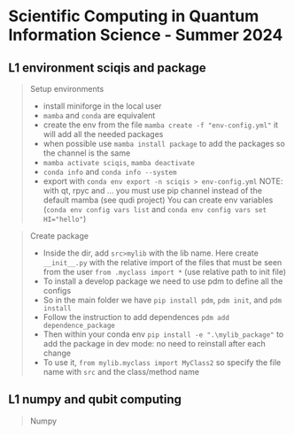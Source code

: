# Scientific Computing in Quantum Information Science - Summer 2024
## L1 environment sciqis and package
 >Setup environments
 > - install miniforge in the local user
 > - `mamba` and `conda` are equivalent
 > - create the env from the file `mamba create -f "env-config.yml"` it will add all the needed packages
 > - when possible use `mamba install package` to add the packages so the channel is the same
 > - `mamba activate sciqis`, `mamba deactivate`
 > - `conda info` and `conda info --system`
 > - export with `conda env export -n sciqis > env-config.yml`
 > NOTE: with qt, rpyc and ... you must use pip channel instead of the default mamba (see qudi project)
 >       You can create env variables (`conda env config vars list` and `conda env config vars set HI="hello"`)

 >Create package
 > - Inside the dir, add `src>mylib` with the lib name. Here create `__init__.py` with the relative  import of the files that must be seen from the user `from .myclass import *` (use relative path to init  file)
 > - To install a develop package we need to use pdm to define all the configs
 > - So in the main folder we have `pip install pdm`, `pdm init`, and `pdm install`
 > - Follow the instruction to add dependences `pdm add dependence_package`
 > - Then within your conda env `pip install -e ".\mylib_package"` to add the package in dev mode: no  need to reinstall after each change
 > - To use it, `from mylib.myclass import MyClass2` so specify the file name with `src` and the class/method name

## L1 numpy and qubit computing
>Numpy
